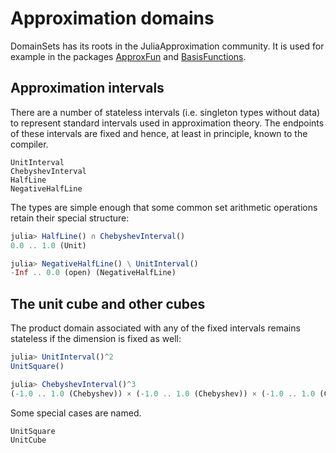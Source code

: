 # Approximation domains

DomainSets has its roots in the JuliaApproximation community. It is used for
example in the packages [ApproxFun](https://github.com/JuliaApproximation/ApproxFun.jl)
and [BasisFunctions](https://github.com/JuliaApproximation/BasisFunctions.jl).

## Approximation intervals

There are a number of stateless intervals (i.e. singleton types without data) to
represent standard intervals used in approximation theory. The endpoints of
these intervals are fixed and hence, at least in principle, known to the compiler.

```@docs; canonical=false
UnitInterval
ChebyshevInterval
HalfLine
NegativeHalfLine
```

The types are simple enough that some common set arithmetic operations retain
their special structure:
```julia
julia> HalfLine() ∩ ChebyshevInterval()
0.0 .. 1.0 (Unit)

julia> NegativeHalfLine() \ UnitInterval()
-Inf .. 0.0 (open) (NegativeHalfLine)
```

## The unit cube and other cubes

The product domain associated with any of the fixed intervals remains stateless
if the dimension is fixed as well:
```julia
julia> UnitInterval()^2
UnitSquare()

julia> ChebyshevInterval()^3
(-1.0 .. 1.0 (Chebyshev)) × (-1.0 .. 1.0 (Chebyshev)) × (-1.0 .. 1.0 (Chebyshev))
```

Some special cases are named.
```@docs; canonical=false
UnitSquare
UnitCube
```
